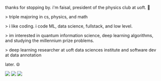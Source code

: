 thanks for stopping by. i'm faisal, president of the physics club at uoft. 🥼

\> triple majoring in cs, physics, and math

\> i like coding. i code ML, data science, fullstack, and low level.

\> im interested in quantum information science, deep learning algorithms, and studying the millennium prize problems.

\> deep learning researcher at uoft data sciences institute and software dev at data annotation


later. ☮️


<a href='https://www.linkedin.com/in/faisal-shaik/' alt="LinkedIn"><img src="https://img.shields.io/badge/LinkedIn-004080?style=for-the-badge&logo=linkedin&logoColor=white"></a> <a href="mailto:faisal.shaik@mail.utoronto.ca" alt="Contact me"><img src="https://custom-icon-badges.demolab.com/badge/-Email-7B0E0E?style=for-the-badge&logo=gmail&logoColor=white"></a> <a href='https://faisals.me' alt="Website"><img src="https://custom-icon-badges.demolab.com/badge/-Website-203030?style=for-the-badge&logo=globe&logoColor=white"></a>
<!---
mrdandelion6/mrdandelion6 is a ✨ special ✨ repository because its `README.md` (this file) appears on your GitHub profile.
You can click the Preview link to take a look at your changes.
--->
